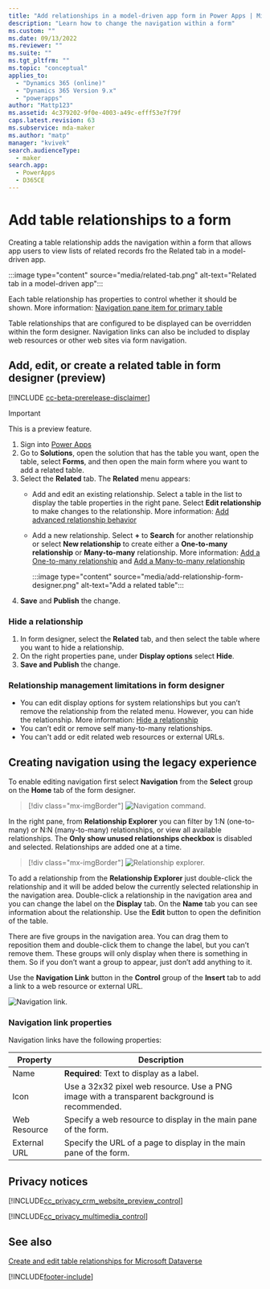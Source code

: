 ```yaml
---
title: "Add relationships in a model-driven app form in Power Apps | MicrosoftDocs"
description: "Learn how to change the navigation within a form"
ms.custom: ""
ms.date: 09/13/2022
ms.reviewer: ""
ms.suite: ""
ms.tgt_pltfrm: ""
ms.topic: "conceptual"
applies_to: 
  - "Dynamics 365 (online)"
  - "Dynamics 365 Version 9.x"
  - "powerapps"
author: "Mattp123"
ms.assetid: 4c379202-9f0e-4003-a49c-efff53e7f79f
caps.latest.revision: 63
ms.subservice: mda-maker
ms.author: "matp"
manager: "kvivek"
search.audienceType: 
  - maker
search.app: 
  - PowerApps
  - D365CE
---
```

# Add table relationships to a form

Creating a table relationship adds the navigation within a form that allows app users to view lists of related records fro the Related tab in a model-driven app. 

:::image type="content" source="media/related-tab.png" alt-text="Related tab in a model-driven app":::

Each table relationship has properties to control whether it should be shown.  More information: [Navigation pane item for primary table](../data-platform/create-edit-1n-relationships-solution-explorer.md#navigation-pane-item-for-primary-table)  
  
Table relationships that are configured to be displayed can be overridden within the form designer. Navigation links can also be included to display web resources or other web sites via form navigation.

## Add, edit, or create a related table in form designer (preview)

[!INCLUDE [cc-beta-prerelease-disclaimer](../../includes/cc-beta-prerelease-disclaimer.md)]

> [!IMPORTANT]
> This is a preview feature.

1. Sign into [Power Apps](https://make.powerapps.com/?utm_source=padocs&utm_medium=linkinadoc&utm_campaign=referralsfromdoc)
1. Go to **Solutions**, open the solution that has the table you want, open the table, select **Forms**, and then open the main form where you want to add a related table.
1. Select the **Related** tab. The **Related** menu appears:
   - Add and edit an existing relationship. Select a table in the list to display the table properties in the right pane. Select **Edit relationship** to make changes to the relationship. More information: [Add advanced relationship behavior](../data-platform/data-platform-entity-lookup.md#add-advanced-relationship-behavior)
   - Add a new relationship. Select **+** to **Search** for another relationship or select **New relationship** to create either a **One-to-many relationship** or **Many-to-many** relationship. More information: [Add a One-to-many relationship](../data-platform/data-platform-entity-lookup.md#add-a-one-to-many-relationship) and [Add a Many-to-many relationship](../data-platform/data-platform-entity-lookup.md#add-a-many-to-many-relationship)

     :::image type="content" source="media/add-relationship-form-designer.png" alt-text="Add a related table":::
1. **Save** and **Publish** the change.

### Hide a relationship

1. In form designer, select the **Related** tab, and then select the table where you want to hide a relationship.
1. On the right properties pane, under **Display options** select **Hide**.
1. **Save and Publish** the change.

### Relationship management limitations in form designer

- You can edit display options for system relationships but you can’t remove the relationship from the related menu. However, you can hide the relationship. More information: [Hide a relationship](#hide-a-relationship)
- You can’t edit or remove self many-to-many relationships.
- You can't add or edit related web resources or external URLs.

## Creating navigation using the legacy experience

To enable editing navigation first select **Navigation** from the **Select** group on the **Home** tab of the form designer.  

> [!div class="mx-imgBorder"] 
> ![Navigation command.](media/navigation-command.png)
 
In the right pane, from **Relationship Explorer** you can filter by 1:N (one-to-many) or N:N (many-to-many) relationships, or view all available relationships. The **Only show unused relationships checkbox** is disabled and selected. Relationships are added one at a time. 
 
> [!div class="mx-imgBorder"] 
> ![Relationship explorer.](media/relationship-explorer.png)

To add a relationship from the **Relationship Explorer** just double-click the relationship and it will be added below the currently selected relationship in the navigation area. Double-click a relationship in the navigation area and you can change the label on the **Display** tab. On the **Name** tab you can see information about the relationship. Use the **Edit** button to open the definition of the table.  
  
There are five groups in the navigation area. You can drag them to reposition them and double-click them to change the label, but you can’t remove them. These groups will only display when there is something in them. So if you don’t want a group to appear, just don’t add anything to it.  
  
Use the **Navigation Link** button in the **Control** group of the **Insert** tab to add a link to a web resource or external URL.  
 
![Navigation link.](media/navigation-link.png)
 
<a name="BKMK_NavigationLinkProperties"></a>   

### Navigation link properties

 Navigation links have the following properties:  
  
|Property|Description|  
|--------------|-----------------|  
|Name|**Required**: Text to display as a label.|  
|Icon|Use a 32x32 pixel web resource. Use a PNG image with a transparent background is recommended.|  
|Web Resource|Specify a web resource to display in the main pane of the form.|  
|External URL|Specify the URL of a page to display in the main pane of the form.|  

<a name="BKMK_PrivacyNotices"></a>   

## Privacy notices

 [!INCLUDE[cc_privacy_crm_website_preview_control](../../includes/cc-privacy-crm-website-preview-control.md)]    
  
 [!INCLUDE[cc_privacy_multimedia_control](../../includes/cc-privacy-multimedia-control.md)]  

## See also

[Create and edit table relationships for Microsoft Dataverse](../data-platform/create-edit-entity-relationships.md)

[!INCLUDE[footer-include](../../includes/footer-banner.md)]